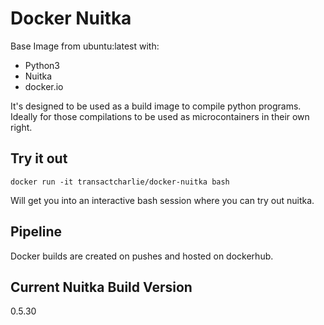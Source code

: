 # Docker Nuitka
Base Image from ubuntu:latest with:

* Python3
* Nuitka
* docker.io

It's designed to be used as a build image to compile python programs. Ideally for those compilations to be used as microcontainers in their own right.

## Try it out
```
docker run -it transactcharlie/docker-nuitka bash
```
Will get you into an interactive bash session where you can try out nuitka.

## Pipeline
Docker builds are created on pushes and hosted on dockerhub.

## Current Nuitka Build Version
0.5.30